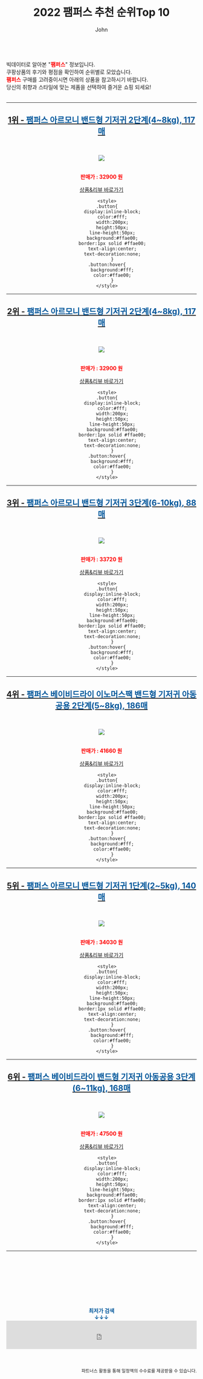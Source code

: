 ﻿---
layout: post
title:  "2022 팸퍼스 추천 순위Top 10"
author: John
categories: [ 출산/육아 ]
tags: [ 팸퍼스 베이비드라이, 팸퍼스 아르모니, 팸퍼스 베이비드라이 5단계, 팸퍼스 3단계, 팸퍼스 에어차차, 팸퍼스 기저귀 사이즈, 팸퍼스 5단계, 팸퍼스 기저귀 종류, 팸퍼스 베이비드라이 4단계, 팸퍼스 2단계 ]
image: https://static.coupangcdn.com/image/retail/images/1686406275848154-339eb884-a532-40b3-8775-0130bb81fac6.png 
description: "2022 팸퍼스 추천 순위Top 10 관련 상품으로 가장 고객 선호도가 높은 제품입니다."
toc: true
toc_sticky: true
---

<br>
빅데이터로 알아본 "<b><font color='#ff0000'>팸퍼스</font></b>" 정보입니다.
<br>
쿠팡상품의 후기와 평점을 확인하여 순위별로 모았습니다.
<br>
<b><font color='#ff0000'>팸퍼스</font></b>  구매를 고려중이시면 아래의 상품을 참고하시기 바랍니다.
<br>
당신의 취향과 스타일에 맞는 제품을 선택하여 즐거운 쇼핑 되세요!
<br><br>
<hr>
<p>
    
<center><h2><a href="https://link.coupang.com/re/AFFSDP?lptag=AF7307611&pageKey=5998211861&itemId=10850018775&vendorItemId=78130006820&traceid=V0-153-9eb809ebcbe56ee8" target="_blank"><b>1위 - <font color='#01579B'>팸퍼스 아르모니 밴드형 기저귀 2단계(4~8kg), 117매</font></b></a></h2><br>

<a href="https://link.coupang.com/re/AFFSDP?lptag=AF7307611&pageKey=5998211861&itemId=10850018775&vendorItemId=78130006820&traceid=V0-153-9eb809ebcbe56ee8" target="_blank"><img src="https://static.coupangcdn.com/image/retail/images/1686406275848154-339eb884-a532-40b3-8775-0130bb81fac6.png"></a><br><br>

<b><font color='#ff0000'>판매가 : 32900 원</font></b><br>

<a href="https://link.coupang.com/re/AFFSDP?lptag=AF7307611&pageKey=5998211861&itemId=10850018775&vendorItemId=78130006820&traceid=V0-153-9eb809ebcbe56ee8" target="_blank" class="button">상품&리뷰 바로가기</a><p>

        <style>
        .button{
            display:inline-block;
            color:#fff;
            width:200px;
            height:50px;
            line-height:50px;
            background:#ffae00;
            border:1px solid #ffae00;
            text-align:center;
            text-decoration:none;
            }
        .button:hover{
            background:#fff;
            color:#ffae00;
            }
        </style>

<hr>

<center><h2><a href="https://link.coupang.com/re/AFFSDP?lptag=AF7307611&pageKey=5998211861&itemId=10850018775&vendorItemId=78130006820&traceid=V0-153-9eb809ebcbe56ee8" target="_blank"><b>2위 - <font color='#01579B'>팸퍼스 아르모니 밴드형 기저귀 2단계(4~8kg), 117매</font></b></a></h2><br>

<a href="https://link.coupang.com/re/AFFSDP?lptag=AF7307611&pageKey=5998211861&itemId=10850018775&vendorItemId=78130006820&traceid=V0-153-9eb809ebcbe56ee8" target="_blank"><img src="https://static.coupangcdn.com/image/retail/images/1686406275848154-339eb884-a532-40b3-8775-0130bb81fac6.png"></a><br><br>

<b><font color='#ff0000'>판매가 : 32900 원</font></b><br>

<a href="https://link.coupang.com/re/AFFSDP?lptag=AF7307611&pageKey=5998211861&itemId=10850018775&vendorItemId=78130006820&traceid=V0-153-9eb809ebcbe56ee8" target="_blank" class="button">상품&리뷰 바로가기</a><p>

        <style>
        .button{
            display:inline-block;
            color:#fff;
            width:200px;
            height:50px;
            line-height:50px;
            background:#ffae00;
            border:1px solid #ffae00;
            text-align:center;
            text-decoration:none;
            }
        .button:hover{
            background:#fff;
            color:#ffae00;
            }
        </style>

<hr>

<center><h2><a href="https://link.coupang.com/re/AFFSDP?lptag=AF7307611&pageKey=5998211835&itemId=10850018678&vendorItemId=78130006738&traceid=V0-153-1571ba297576a655" target="_blank"><b>3위 - <font color='#01579B'>팸퍼스 아르모니 밴드형 기저귀 3단계(6-10kg), 88매</font></b></a></h2><br>

<a href="https://link.coupang.com/re/AFFSDP?lptag=AF7307611&pageKey=5998211835&itemId=10850018678&vendorItemId=78130006738&traceid=V0-153-1571ba297576a655" target="_blank"><img src="https://static.coupangcdn.com/image/retail/images/1000964224767002-fbf1ac00-b57a-4561-bf84-67e47cb09df9.png"></a><br><br>

<b><font color='#ff0000'>판매가 : 33720 원</font></b><br>

<a href="https://link.coupang.com/re/AFFSDP?lptag=AF7307611&pageKey=5998211835&itemId=10850018678&vendorItemId=78130006738&traceid=V0-153-1571ba297576a655" target="_blank" class="button">상품&리뷰 바로가기</a><p>

        <style>
        .button{
            display:inline-block;
            color:#fff;
            width:200px;
            height:50px;
            line-height:50px;
            background:#ffae00;
            border:1px solid #ffae00;
            text-align:center;
            text-decoration:none;
            }
        .button:hover{
            background:#fff;
            color:#ffae00;
            }
        </style>

<hr>

<center><h2><a href="https://link.coupang.com/re/AFFSDP?lptag=AF7307611&pageKey=198248953&itemId=572284449&vendorItemId=4503022415&traceid=V0-153-805c80c9289aa4f0" target="_blank"><b>4위 - <font color='#01579B'>팸퍼스 베이비드라이 이노머스팩 밴드형 기저귀 아동공용 2단계(5~8kg), 186매</font></b></a></h2><br>

<a href="https://link.coupang.com/re/AFFSDP?lptag=AF7307611&pageKey=198248953&itemId=572284449&vendorItemId=4503022415&traceid=V0-153-805c80c9289aa4f0" target="_blank"><img src="https://static.coupangcdn.com/image/retail/images/13262694593144947-4505aa96-6b89-4609-b23d-7148f8384823.png"></a><br><br>

<b><font color='#ff0000'>판매가 : 41660 원</font></b><br>

<a href="https://link.coupang.com/re/AFFSDP?lptag=AF7307611&pageKey=198248953&itemId=572284449&vendorItemId=4503022415&traceid=V0-153-805c80c9289aa4f0" target="_blank" class="button">상품&리뷰 바로가기</a><p>

        <style>
        .button{
            display:inline-block;
            color:#fff;
            width:200px;
            height:50px;
            line-height:50px;
            background:#ffae00;
            border:1px solid #ffae00;
            text-align:center;
            text-decoration:none;
            }
        .button:hover{
            background:#fff;
            color:#ffae00;
            }
        </style>

<hr>

<center><h2><a href="https://link.coupang.com/re/AFFSDP?lptag=AF7307611&pageKey=5998211807&itemId=10850018623&vendorItemId=78130006706&traceid=V0-153-476a1d6f04ae16bd" target="_blank"><b>5위 - <font color='#01579B'>팸퍼스 아르모니 밴드형 기저귀 1단계(2~5kg), 140매</font></b></a></h2><br>

<a href="https://link.coupang.com/re/AFFSDP?lptag=AF7307611&pageKey=5998211807&itemId=10850018623&vendorItemId=78130006706&traceid=V0-153-476a1d6f04ae16bd" target="_blank"><img src="https://static.coupangcdn.com/image/retail/images/2783488185207285-4312547b-e974-43b9-9ddc-5a4a7a27f3cb.png"></a><br><br>

<b><font color='#ff0000'>판매가 : 34030 원</font></b><br>

<a href="https://link.coupang.com/re/AFFSDP?lptag=AF7307611&pageKey=5998211807&itemId=10850018623&vendorItemId=78130006706&traceid=V0-153-476a1d6f04ae16bd" target="_blank" class="button">상품&리뷰 바로가기</a><p>

        <style>
        .button{
            display:inline-block;
            color:#fff;
            width:200px;
            height:50px;
            line-height:50px;
            background:#ffae00;
            border:1px solid #ffae00;
            text-align:center;
            text-decoration:none;
            }
        .button:hover{
            background:#fff;
            color:#ffae00;
            }
        </style>

<hr>

<center><h2><a href="https://link.coupang.com/re/AFFSDP?lptag=AF7307611&pageKey=6252881610&itemId=12684715901&vendorItemId=81307073714&traceid=V0-153-e5f21c7cc5134f2b" target="_blank"><b>6위 - <font color='#01579B'>팸퍼스 베이비드라이 밴드형 기저귀 아동공용 3단계(6~11kg), 168매</font></b></a></h2><br>

<a href="https://link.coupang.com/re/AFFSDP?lptag=AF7307611&pageKey=6252881610&itemId=12684715901&vendorItemId=81307073714&traceid=V0-153-e5f21c7cc5134f2b" target="_blank"><img src="https://static.coupangcdn.com/image/vendor_inventory/ef70/29285de8715511332723134b72ce366f0d5ed4941a5253e422bb9496d7c3.jpg"></a><br><br>

<b><font color='#ff0000'>판매가 : 47500 원</font></b><br>

<a href="https://link.coupang.com/re/AFFSDP?lptag=AF7307611&pageKey=6252881610&itemId=12684715901&vendorItemId=81307073714&traceid=V0-153-e5f21c7cc5134f2b" target="_blank" class="button">상품&리뷰 바로가기</a><p>

        <style>
        .button{
            display:inline-block;
            color:#fff;
            width:200px;
            height:50px;
            line-height:50px;
            background:#ffae00;
            border:1px solid #ffae00;
            text-align:center;
            text-decoration:none;
            }
        .button:hover{
            background:#fff;
            color:#ffae00;
            }
        </style>

<hr>

<br><br><br><br><br><br><br>
<center><b><font color='#01579B' size='medium'>최저가 검색<br>
↓↓↓</font></b></center>
<center><iframe src="https://coupa.ng/b1Tbjx" width="100%" height="75" frameborder="0" scrolling="no" referrerpolicy="unsafe-url"></iframe></center>
<br><br>
<p>
<small>
    <div align="right">파트너스 활동을 통해 일정액의 수수료를 제공받을 수 있습니다.</div>
</small>
</p>
